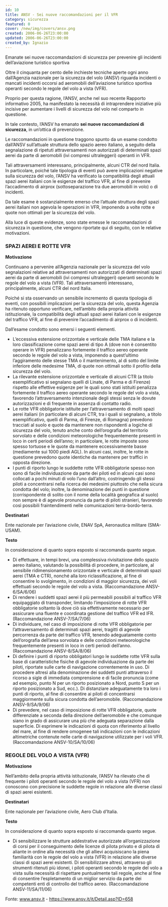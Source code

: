 ```yaml
---
id: 10
title: ANSV - Sei nuove raccomandazioni per il VFR
category: sicurezza
featured: 0
cover: /new/img/covers/ansv.png
created: 2006-06-26T23:00:00
updated: 2006-06-26T23:00:00
created_by: Ignazio
---
```


Emanate sei nuove raccomandazioni di sicurezza per prevenire gli incidenti dell’aviazione turistico sportiva

Oltre il cinquanta per cento delle inchieste tecniche aperte ogni anno dall’Agenzia nazionale per la sicurezza del volo (ANSV) riguarda incidenti o mancati incidenti occorsi ad aeromobili dell’aviazione turistico sportiva operanti secondo le regole del volo a vista (VFR).

Proprio per questa ragione, l’ANSV, anche nel suo recente Rapporto informativo 2005, ha manifestato la necessità di intraprendere iniziative più incisive per aumentare i livelli di sicurezza del volo nel comparto in questione.

In tale contesto, l’ANSV ha emanato **sei nuove raccomandazioni di sicurezza**, in un’ottica di prevenzione.

Le raccomandazioni in questione traggono spunto da un esame condotto dall’ANSV sull’attuale struttura dello spazio aereo italiano, a seguito della segnalazione di ripetuti attraversamenti non autorizzati di determinati spazi aerei da parte di aeromobili (ivi compresi ultraleggeri) operanti in VFR.

Tali attraversamenti interessano, principalmente, alcuni CTR del nord Italia. In particolare, poiché tale tipologia di eventi può avere implicazioni negative sulla sicurezza del volo, l’ANSV ha verificato la compatibilità degli attuali spazi aerei italiani con le esigenze del traffico VFR, al fine di prevenire l’accadimento di airprox (sottoseparazione tra due aeromobili in volo) o di incidenti.

Da tale esame è sostanzialmente emerso che l’attuale struttura degli spazi aerei italiani non agevola le operazioni in VFR, imponendo a volte rotte e quote non ottimali per la sicurezza del volo.

Alla luce di queste evidenze, sono state emesse le raccomandazioni di sicurezza in questione, che vengono riportate qui di seguito, con le relative motivazioni.

### SPAZI AEREI E ROTTE VFR

**Motivazione**

Continuano a pervenire all’Agenzia nazionale per la sicurezza del volo segnalazioni relative ad attraversamenti non autorizzati di determinati spazi aerei da parte di aeromobili (ivi compresi ultraleggeri) operanti secondo le regole del volo a vista (VFR). Tali attraversamenti interessano, principalmente, alcuni CTR del nord Italia.

Poiché si sta osservando un sensibile incremento di questa tipologia di eventi, con possibili implicazioni per la sicurezza del volo, questa Agenzia ha ritenuto opportuno verificare, nell’ambito della propria attività istituzionale, la compatibilità degli attuali spazi aerei italiani con le esigenze del traffico VFR, al fine di prevenire l’accadimento di airprox o di incidenti.

Dall’esame condotto sono emersi i seguenti elementi.

- L’eccessiva estensione orizzontale e verticale delle TMA italiane e la loro classificazione come spazi aerei di tipo A (dove non è consentito operare in VFR) penalizzano fortemente il traffico aereo operante secondo le regole del volo a vista, imponendo a quest’ultimo l’aggiramento delle stesse TMA o il mantenimento, al di sotto del limite inferiore delle medesime TMA, di quote non ottimali sotto il profilo della sicurezza del volo.
- La rilevante estensione orizzontale e verticale di alcuni CTR (a titolo esemplificativo si segnalano quelli di Linate, di Parma e di Firenze) rispetto alle effettive esigenze per le quali sono stati istituiti penalizza fortemente il traffico aereo operante secondo le regole del volo a vista, favorendo l’attraversamento intenzionale degli stessi senza le dovute autorizzazioni e di frequente in assenza di contatto radio.
- Le rotte VFR obbligatorie istituite per l’attraversamento di molti spazi aerei italiani (in particolare di alcuni CTR, tra i quali si segnalano, a titolo esemplificativo, quelli di Parma, di Firenze, di Romagna) prevedono tracciati al suolo e quote da mantenere non rispondenti a logiche di sicurezza del volo, tenuto anche conto dell’orografia del territorio sorvolato e delle condizioni meteorologiche frequentemente presenti in loco in certi periodi dell’anno; in particolare, le rotte imposte sono spesso tortuose e le quote da mantenere eccessivamente basse (mediamente sui 1000 piedi AGL). In alcuni casi, inoltre, le rotte in questione prevedono quote identiche da mantenere per traffici in opposta direzione.
- I punti di riporto lungo le suddette rotte VFR obbligatorie spesso non sono di facile individuazione da parte dei piloti ed in alcuni casi sono collocati a pochi minuti di volo l’uno dall’altro, costringendo gli stessi piloti a concentrarsi nella ricerca dei medesimi piuttosto che nella sicura condotta del volo; inoltre, la denominazione dei punti in questione (corrispondente di solito con il nome della località geografica al suolo) non sempre è di agevole pronuncia da parte di piloti stranieri, favorendo così possibili fraintendimenti nelle comunicazioni terra-bordo-terra.

**Destinatari**

Ente nazionale per l’aviazione civile, ENAV SpA, Aeronautica militare (SMA-USAM).

**Testo**

In considerazione di quanto sopra esposto si raccomanda quanto segue.

- Di effettuare, in tempi brevi, una complessiva rivisitazione dello spazio aereo italiano, valutando la possibilità di procedere, in particolare, al sensibile ridimensionamento orizzontale e verticale di determinati spazi aerei (TMA e CTR), nonché alla loro riclassificazione, al fine di consentire lo svolgimento, in condizioni di maggior sicurezza, dei voli effettuati secondo le regole del volo a vista. (Raccomandazione ANSV-6/SA/6/06)
- Di rendere i suddetti spazi aerei il più permeabili possibili al traffico VFR equipaggiato di transponder, limitando l’imposizione di rotte VFR obbligatorie soltanto là dove ciò sia effettivamente necessario per assicurare una fluente e coordinata gestione del traffico VFR ed IFR. (Raccomandazione ANSV-7/SA/7/06)
- Di individuare, nel caso di imposizione di rotte VFR obbligatorie per l’attraversamento di determinati spazi aerei, tragitti di agevole percorrenza da parte del traffico VFR, tenendo adeguatamente conto dell’orografia dell’area sorvolata e delle condizioni meteorologiche frequentemente presenti in loco in certi periodi dell’anno. (Raccomandazione ANSV-8/SA/8/06)
- Di definire i punti di riporto obbligatori lungo le suddette rotte VFR sulla base di caratteristiche fisiche di agevole individuazione da parte dei piloti, riportate sulle carte di navigazione correntemente in uso. Di procedere altresì alla denominazione dei suddetti punti attraverso il ricorso a sigle di immediata comprensione e di facile pronuncia (come ad esempio, punto N per un riporto posizionato a Nord, punto S per un riporto posizionato a Sud, ecc.). Di distanziare adeguatamente tra loro i punti di riporto, al fine di consentire ai piloti di concentrarsi maggiormente sulla sicura condotta dell’aeromobile. (Raccomandazione ANSV-9/SA/9/06)
- Di prevedere, nel caso di imposizione di rotte VFR obbligatorie, quote differenziate a seconda della direzione dell’aeromobile e che comunque siano in grado di assicurare una più che adeguata separazione dalla superficie. Di esprimere le indicazioni di quota con riferimento al livello del mare, al fine di rendere omogenee tali indicazioni con le indicazioni altimetriche contenute nelle carte di navigazione utilizzate per i voli VFR. (Raccomandazione ANSV-10/SA/10/06)

### REGOLE DEL VOLO A VISTA (VFR)

**Motivazione**

Nell’ambito della propria attività istituzionale, l’ANSV ha rilevato che di frequente i piloti operanti secondo le regole del volo a vista (VFR) non conoscono con precisione le suddette regole in relazione alle diverse classi di spazi aerei esistenti.

**Destinatari**

Ente nazionale per l’aviazione civile, Aero Club d’Italia.

**Testo**

In considerazione di quanto sopra esposto si raccomanda quanto segue.

- Di sensibilizzare le strutture addestrative autorizzate all’organizzazione di corsi per il conseguimento delle licenze di pilota privato e di pilota di aliante in ordine alla necessità che gli allievi acquisiscano la piena familiarità con le regole del volo a vista (VFR) in relazione alle diverse classi di spazi aerei esistenti. Di sensibilizzare altresì, attraverso gli strumenti ritenuti più idonei, i piloti operanti secondo le regole del volo a vista sulla necessità di rispettare puntualmente tali regole, anche al fine di consentire l’espletamento di un miglior servizio da parte dei competenti enti di controllo del traffico aereo. (Raccomandazione ANSV-11/SA/11/06)

Fonte: www.ansv.it - <a href="https://www.ansv.it/it/Detail.asp?ID=658">https://www.ansv.it/it/Detail.asp?ID=658</a>
